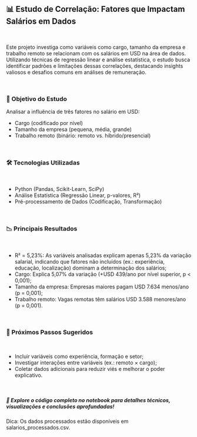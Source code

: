 ## 📊 Estudo de Correlação: Fatores que Impactam Salários em Dados

<br>

Este projeto investiga como variáveis como cargo, tamanho da empresa e trabalho remoto se relacionam com os salários em USD na área de dados. Utilizando técnicas de regressão linear e análise estatística, o estudo busca identificar padrões e limitações dessas correlações, destacando insights valiosos e desafios comuns em análises de remuneração.

<br>

### 🎯 Objetivo do Estudo
Analisar a influência de três fatores no salário em USD:

- Cargo (codificado por nível)
- Tamanho da empresa (pequena, média, grande)
- Trabalho remoto (binário: remoto vs. híbrido/presencial)

<br>

### 🛠️ Tecnologias Utilizadas

<br>

- Python (Pandas, Scikit-Learn, SciPy)
- Análise Estatística (Regressão Linear, p-valores, R²)
- Pré-processamento de Dados (Codificação, Transformação)

<br>

### 📉 Principais Resultados

<br>

- R² = 5,23%: As variáveis analisadas explicam apenas 5,23% da variação salarial, indicando que fatores não incluídos (ex.: experiência, educação, localização) dominam a determinação dos salários;
- Cargo: Explica 5,07% da variação (+USD 439/ano por nível superior, p < 0,001);
- Tamanho da empresa: Empresas maiores pagam USD 7.634 menos/ano (p = 0,001);
- Trabalho remoto: Vagas remotas têm salários USD 3.588 menores/ano (p = 0,001).

<br>

### 🚀 Próximos Passos Sugeridos

<br>

- Incluir variáveis como experiência, formação e setor;
- Investigar interações entre variáveis (ex.: remoto × cargo);
- Coletar dados adicionais para reduzir viés e melhorar o poder explicativo.

<br>

##### 🔗 Explore o código completo no notebook para detalhes técnicos, visualizações e conclusões aprofundadas!
Dica: Os dados processados estão disponíveis em salarios_processados.csv.
